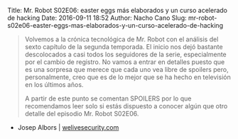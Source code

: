 Title: Mr. Robot S02E06: easter eggs más elaborados y un curso acelerado de hacking
Date: 2016-09-11 18:52
Author: Nacho Cano
Slug: mr-robot-s02e06-easter-eggs-mas-elaborados-y-un-curso-acelerado-de-hacking

> Volvemos a la crónica tecnológica de Mr. Robot con el análisis del sexto
> capítulo de la segunda temporada. El inicio nos dejó bastante descolocados
> a casi todos los seguidores de la serie, especialmente por el cambio de
> registro. No vamos a entrar en detalles puesto que es una sorpresa que merece
> que cada uno vea libre de spoilers pero, personalmente, creo que es de lo
> mejor que se ha hecho en televisión en los últimos años.
>
> A partir de este punto se comentan SPOILERS por lo que recomendamos leer solo
> si estás dispuesto a conocer algún que otro detalle del episodio Mr. Robot
> S02E06.

- Josep Albors | [welivesecurity.com][]

  [welivesecurity.com]: http://www.welivesecurity.com/la-es/2016/08/19/mr-robot-s02e06-curso-acelerado/
    "Mr. Robot S02E06: easter eggs más elaborados y un curso acelerado de hacking"

